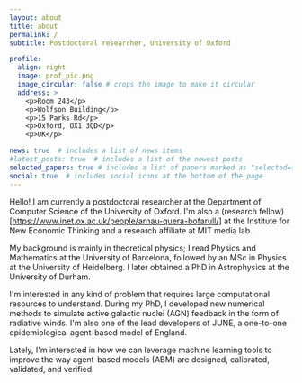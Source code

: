 ```yaml
---
layout: about
title: about
permalink: /
subtitle: Postdoctoral researcher, University of Oxford

profile:
  align: right
  image: prof_pic.png
  image_circular: false # crops the image to make it circular
  address: >
    <p>Room 243</p>
    <p>Wolfson Building</p>
    <p>15 Parks Rd</p>
    <p>Oxford, OX1 3QD</p>
    <p>UK</p>

news: true  # includes a list of news items
#latest_posts: true  # includes a list of the newest posts
selected_papers: true # includes a list of papers marked as "selected={true}"
social: true  # includes social icons at the bottom of the page
---
```


Hello! I am currently a postdoctoral researcher at the Department of Computer Science of the University of Oxford. I'm also a (research fellow)[https://www.inet.ox.ac.uk/people/arnau-quera-bofarull/] at the Institute for New Economic Thinking and a research affiliate at MIT media lab.

My background is mainly in theoretical physics; I read Physics and Mathematics at the University of Barcelona, followed by an MSc in Physics at the University of Heidelberg. I later obtained a PhD in Astrophysics at the University of Durham.

I'm interested in any kind of problem that requires large computational resources to understand. During my PhD, I developed new numerical methods to simulate active galactic nuclei (AGN) feedback in the form of radiative winds. I'm also one of the lead developers of JUNE, a one-to-one epidemiological agent-based model of England.

Lately, I'm interested in how we can leverage machine learning tools to improve the way agent-based models (ABM) are designed, calibrated, validated, and verified.


